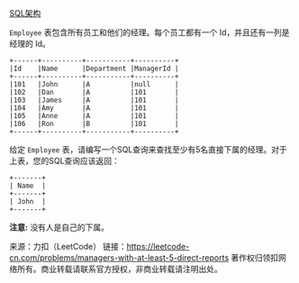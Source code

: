 [SQL架构](https://github.com/Zhenghao-Liu/LeetCode_problem-and-solution/blob/master//PROBLEM.sql)

```Employee``` 表包含所有员工和他们的经理。每个员工都有一个 Id，并且还有一列是经理的 Id。
```
+------+----------+-----------+----------+
|Id    |Name 	  |Department |ManagerId |
+------+----------+-----------+----------+
|101   |John 	  |A 	      |null      |
|102   |Dan 	  |A 	      |101       |
|103   |James 	  |A 	      |101       |
|104   |Amy 	  |A 	      |101       |
|105   |Anne 	  |A 	      |101       |
|106   |Ron 	  |B 	      |101       |
+------+----------+-----------+----------+
```
给定 ```Employee``` 表，请编写一个SQL查询来查找至少有5名直接下属的经理。对于上表，您的SQL查询应该返回：
```
+-------+
| Name  |
+-------+
| John  |
+-------+
```
**注意:**
没有人是自己的下属。

来源：力扣（LeetCode）
链接：https://leetcode-cn.com/problems/managers-with-at-least-5-direct-reports
著作权归领扣网络所有。商业转载请联系官方授权，非商业转载请注明出处。
